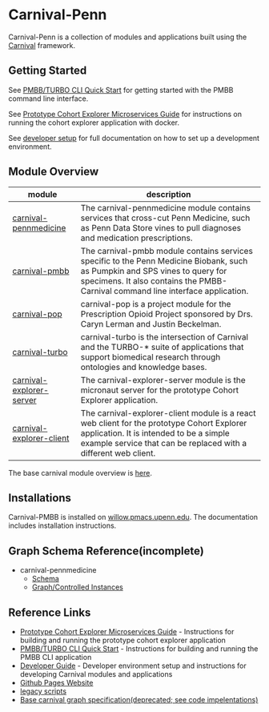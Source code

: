 # Carnival-Penn

Carnival-Penn is a collection of modules and applications built using the [Carnival](https://github.com/pmbb-ibi/carnival) framework.


<a name="getting-started"></a>
## Getting Started
See [PMBB/TURBO CLI Quick Start](app/carnival-pmbb/README.md#quickstart) for getting started with the PMBB command line interface.

See [Prototype Cohort Explorer Microservices Guide](app/carnival-explorer-server/readme.md) for instructions on running the cohort explorer application with docker.

See [developer setup](docs/developer-setup.md) for full documentation on how to set up a development environment.

<a name="modules"></a>
## Module Overview
| module | description |
| --- | --- |
| [carnival-pennmedicine](app/carnival-pennmedicine/README.md) | The carnival-pennmedicine module contains services that cross-cut Penn Medicine, such as Penn Data Store vines to pull diagnoses and medication prescriptions. |
| [carnival-pmbb](app/carnival-pmbb/README.md) | The carnival-pmbb module contains services specific to the Penn Medicine Biobank, such as Pumpkin and SPS vines to query for specimens. It also contains the PMBB-Carnival command line interface application. |
| [carnival-pop](app/carnival-pop/README.md) | carnival-pop is a project module for the Prescription Opioid Project sponsored by Drs. Caryn Lerman and Justin Beckelman. |
| [carnival-turbo](app/carnival-turbo/README.md) | carnival-turbo is the intersection of Carnival and the TURBO-* suite of applications that support biomedical research through ontologies and knowledge bases. |
| [carnival-explorer-server](app/carnival-explorer-server/readme.md) | The carnival-explorer-server module is the micronaut server for the prototype Cohort Explorer application. |
| [carnival-explorer-client](app/carnival-explorer-client/README.md) | The carnival-explorer-client module is a react web client for the prototype Cohort Explorer application.  It is intended to be a simple example service that can be replaced with a different web client. |

The base carnival module overview is [here](https://github.com/pmbb-ibi/carnival#package-overview).

<a name="installations"></a>
## Installations
Carnival-PMBB is installed on [willow.pmacs.upenn.edu](docs/willow.md).  The documentation includes installation instructions.

<a name="reference"></a>
## Graph Schema Reference(incomplete)
* carnival-pennmedicine
  - [Schema](https://github.com/pennbiobank/carnival-penn/blob/master/app/carnival-pennmedicine/src/main/groovy/carnival/pennmedicine/graph/PennMedicine.groovy)
  - [Graph/Controlled Instances](https://github.com/pennbiobank/carnival-penn/blob/master/app/carnival-pennmedicine/src/main/groovy/carnival/pennmedicine/graph/PennMedicineGraph.groovy)
  
## Reference Links

* [Prototype Cohort Explorer Microservices Guide](app/carnival-explorer-server/readme.md) - Instructions for building and running the prototype cohort explorer application
* [PMBB/TURBO CLI Quick Start](app/carnival-pmbb/README.md#quickstart) - Instructions for building and running the PMBB CLI application
* [Developer Guide](docs/developer-setup.md) - Developer environment setup and instructions for developing Carnival modules and applications
* [Github Pages Website](https://pmbb-ibi.github.io/carnival/)
* [legacy scripts](app/carnival-core/doc/legacy-issues.md)
* [Base carnival graph specification(deprecated; see code impelentations)](https://github.com/pmbb-ibi/carnival/blob/master/app/carnival-core/doc/graph.md)



